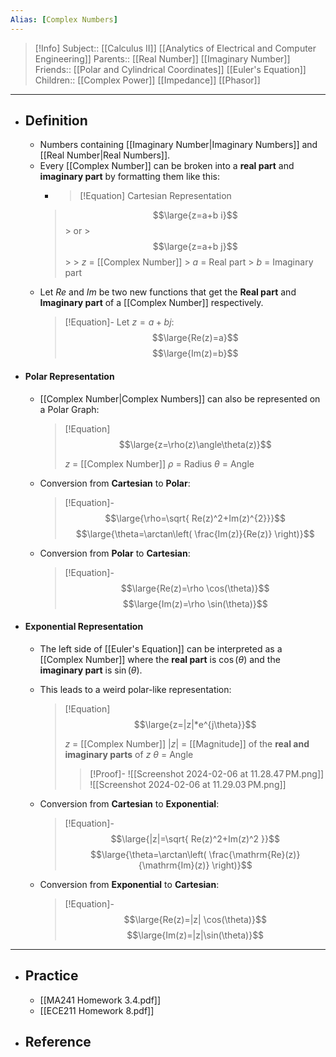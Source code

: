 ```yaml
---
Alias: [Complex Numbers]
---
```

> [!Info]
> Subject:: [[Calculus II]] [[Analytics of Electrical and Computer Engineering]]
> Parents:: [[Real Number]] [[Imaginary Number]] 
> Friends:: [[Polar and Cylindrical Coordinates]] [[Euler's Equation]]
> Children:: [[Complex Power]] [[Impedance]] [[Phasor]]
---
- ## Definition
	- Numbers containing [[Imaginary Number|Imaginary Numbers]] and [[Real Number|Real Numbers]].
	- Every [[Complex Number]] can be broken into a **real part** and **imaginary part** by formatting them like this:
		- > [!Equation]
		  > Cartesian Representation
		>  $$\large{z=a+b i}$$
		  > or 
		  > $$\large{z=a+b j}$$
		  > 
		  > $z$ = [[Complex Number]]
		  > $a$ = Real part
		  > $b$ = Imaginary part
	- Let $Re$ and $Im$ be two new functions that get the **Real part** and **Imaginary part** of a [[Complex Number]] respectively.
	  > [!Equation]-
	  > Let $z=a+bj$:
	  > $$\large{Re(z)=a}$$
	  > $$\large{Im(z)=b}$$
- #### Polar Representation
	- [[Complex Number|Complex Numbers]] can also be represented on a Polar Graph:
	  > [!Equation]
	  > $$\large{z=\rho(z)\angle\theta(z)}$$
	  > 
	  > $z$ = [[Complex Number]]
	  > $\rho$ = Radius
	  > $\theta$ = Angle
	  
	- Conversion from **Cartesian** to **Polar**:
	  > [!Equation]-
	  > $$\large{\rho=\sqrt{ Re(z)^2+Im(z)^{2}}}$$
	  > $$\large{\theta=\arctan\left( \frac{Im(z)}{Re(z)} \right)}$$
	  
	- Conversion from **Polar** to **Cartesian**:
	  > [!Equation]-
	  > $$\large{Re(z)=\rho \cos(\theta)}$$
	  > $$\large{Im(z)=\rho \sin(\theta)}$$
- #### Exponential Representation
	- The left side of [[Euler's Equation]] can be interpreted as a [[Complex Number]] where the **real part** is $\cos(\theta)$ and the **imaginary part** is $\sin(\theta)$.
	- This leads to a weird polar-like representation:
	  > [!Equation]
	  > $$\large{z=|z|*e^{j\theta}}$$
	  > 
	  > $z$ = [[Complex Number]]
	  > $|z|$ = [[Magnitude]] of the **real and imaginary parts** of $z$
	  > $\theta$ = Angle
	  > > [!Proof]-
	  > > ![[Screenshot 2024-02-06 at 11.28.47 PM.png]]
	  > > ![[Screenshot 2024-02-06 at 11.29.03 PM.png]]
	  
	- Conversion from **Cartesian** to **Exponential**:
	  > [!Equation]-
	  > $$\large{|z|=\sqrt{ Re(z)^2+Im(z)^2 }}$$
	  > $$\large{\theta=\arctan\left( \frac{\mathrm{Re}(z)}{\mathrm{Im}(z)} \right)}$$
	- Conversion from **Exponential** to **Cartesian**:
	  > [!Equation]-
	  > $$\large{Re(z)=|z| \cos(\theta)}$$
	  > $$\large{Im(z)=|z|\sin(\theta)}$$
---
- ## Practice
	- [[MA241 Homework 3.4.pdf]]
	- [[ECE211 Homework 8.pdf]]
- ## Reference